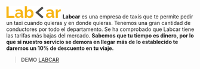 ![Lab Car Logo](assets/img/logo.png)
**Labcar** es una empresa de taxis que te permite pedir un taxi cuando quieras y en donde quieras.
Tenemos una gran cantidad de conductores por todo el departamento.
Se ha comprobado que Labcar tiene las tarifas más bajas del mercado.
**Sabemos que tu tiempo es dinero, por lo que si nuestro servicio se demora en llegar más de lo establecido te daremos un 10% de descuento en tu viaje.**

>**DEMO** [LABCAR](https://arianacabana09.github.io/LabCar/)
